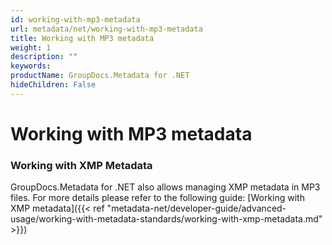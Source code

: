 ```yaml
---
id: working-with-mp3-metadata
url: metadata/net/working-with-mp3-metadata
title: Working with MP3 metadata
weight: 1
description: ""
keywords: 
productName: GroupDocs.Metadata for .NET
hideChildren: False
---
```

# Working with MP3 metadata

### Working with XMP Metadata

GroupDocs.Metadata for .NET also allows managing XMP metadata in MP3 files. For more details please refer to the following guide: [Working with XMP metadata]({{< ref "metadata-net/developer-guide/advanced-usage/working-with-metadata-standards/working-with-xmp-metadata.md" >}})
